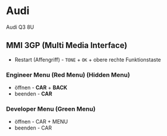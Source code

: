 # Audi

Audi Q3 8U

## MMI 3GP (Multi Media Interface)
- Restart (Affengriff) - `TONE` + `OK` + obere rechte Funktionstaste

### Engineer Menu (Red Menu) (Hidden Menu)
- öffnen - **CAR** + **BACK**
- beenden - **CAR**

### Developer Menu (Green Menu)
- öffnen - CAR + MENU
- beenden - CAR

